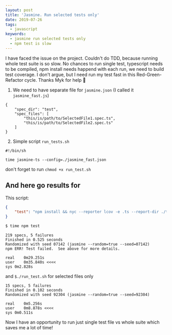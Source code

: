 ```yaml
---
layout: post
title: 'Jasmine. Run selected tests only'
date: 2019-07-26
tags:
  - javascript
keywords:
  - jasmine run selected tests only
  - npm test is slow
---
```


I have faced the issue on the project. Couldn't do TDD, because running whole test suite is so slow. No chances to run single test, typescript needs to be compiled, npm install needs happend with each run, we need to build test coverage. I don't argue, but I need run my test fast in this Red-Green-Refactor cycle. Thanks Myk for help 🤗

<!--more-->

1. We need to have separate file for `jasmine.json` (I called it `jasmine_fast.js`)

```
{
    "spec_dir": "test",
    "spec_files": [
        "this/is/path/to/SelectedFile1.spec.ts",
        "this/is/path/to/SelectedFile2.spec.ts"
    ]
}
```

2. Simple script `run_tests.sh`

```
#!/bin/sh

time jasmine-ts --config=./jasmine_fast.json
```

don't forget to run `chmod +x run_test.sh`

## And here go results for

This script:

```JSON
{
    "test": "npm install && nyc --reporter lcov -e .ts --report-dir ./test/coverage jasmine-ts --config=jasmine.json && nyc report"
}
```

```bash
$ time npm test
```

```
219 specs, 5 failures
Finished in 0.525 seconds
Randomized with seed 07142 (jasmine --random=true --seed=07142)
npm ERR! Test failed.  See above for more details.

real	0m29.251s
user	0m35.840s <<<<
sys	0m2.828s
```

and `$./run_test.sh` for selected files only

```
15 specs, 5 failures
Finished in 0.102 seconds
Randomized with seed 92304 (jasmine --random=true --seed=92304)

real	0m5.256s
user	0m8.878s <<<<
sys	0m0.511s
```

Now I have an opportunity to run just single test file vs whole suite which saves me a lot of time!
